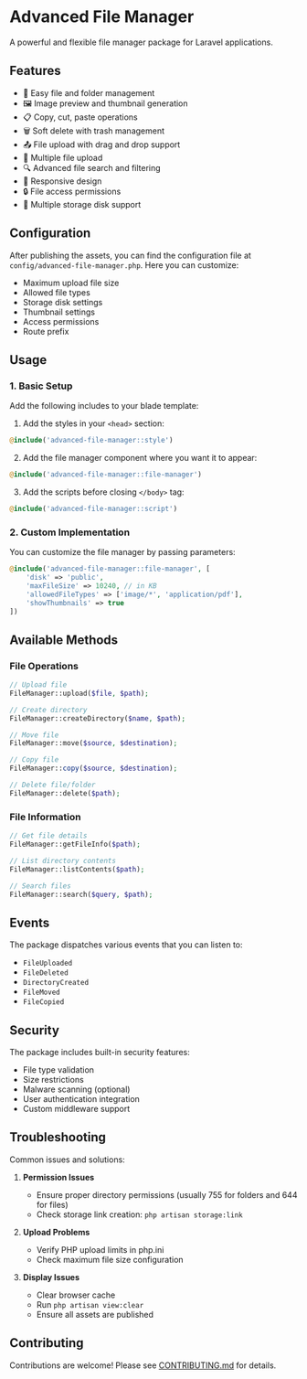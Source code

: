 # Advanced File Manager

A powerful and flexible file manager package for Laravel applications.

## Features

- 📁 Easy file and folder management
- 🖼️ Image preview and thumbnail generation
- 📋 Copy, cut, paste operations
- 🗑️ Soft delete with trash management
- 📤 File upload with drag and drop support
- 📎 Multiple file upload
- 🔍 Advanced file search and filtering
- 📱 Responsive design
- 🔒 File access permissions
- 💾 Multiple storage disk support

## Configuration

After publishing the assets, you can find the configuration file at `config/advanced-file-manager.php`. Here you can customize:

- Maximum upload file size
- Allowed file types
- Storage disk settings
- Thumbnail settings
- Access permissions
- Route prefix

## Usage

### 1. Basic Setup

Add the following includes to your blade template:

1. Add the styles in your `<head>` section:
```php
@include('advanced-file-manager::style')
```

2. Add the file manager component where you want it to appear:
```php
@include('advanced-file-manager::file-manager')
```

3. Add the scripts before closing `</body>` tag:
```php
@include('advanced-file-manager::script')
```

### 2. Custom Implementation

You can customize the file manager by passing parameters:

```php
@include('advanced-file-manager::file-manager', [
    'disk' => 'public',
    'maxFileSize' => 10240, // in KB
    'allowedFileTypes' => ['image/*', 'application/pdf'],
    'showThumbnails' => true
])
```

## Available Methods

### File Operations

```php
// Upload file
FileManager::upload($file, $path);

// Create directory
FileManager::createDirectory($name, $path);

// Move file
FileManager::move($source, $destination);

// Copy file
FileManager::copy($source, $destination);

// Delete file/folder
FileManager::delete($path);
```

### File Information

```php
// Get file details
FileManager::getFileInfo($path);

// List directory contents
FileManager::listContents($path);

// Search files
FileManager::search($query, $path);
```

## Events

The package dispatches various events that you can listen to:

- `FileUploaded`
- `FileDeleted`
- `DirectoryCreated`
- `FileMoved`
- `FileCopied`

## Security

The package includes built-in security features:

- File type validation
- Size restrictions
- Malware scanning (optional)
- User authentication integration
- Custom middleware support

## Troubleshooting

Common issues and solutions:

1. **Permission Issues**
   - Ensure proper directory permissions (usually 755 for folders and 644 for files)
   - Check storage link creation: `php artisan storage:link`

2. **Upload Problems**
   - Verify PHP upload limits in php.ini
   - Check maximum file size configuration

3. **Display Issues**
   - Clear browser cache
   - Run `php artisan view:clear`
   - Ensure all assets are published

## Contributing

Contributions are welcome! Please see [CONTRIBUTING.md](CONTRIBUTING.md) for details.
